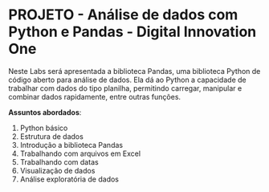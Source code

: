 # PROJETO - Análise de dados com Python e Pandas - Digital Innovation One
Neste Labs será apresentada a biblioteca Pandas, uma biblioteca Python de código aberto para análise de dados. Ela dá ao Python a capacidade de trabalhar com dados do tipo planilha, permitindo carregar, manipular e combinar dados rapidamente, entre outras funções.
 
 **Assuntos abordados**:
 1. Python básico
 2. Estrutura de dados
 3. Introdução a biblioteca Pandas
 4. Trabalhando com arquivos em Excel
 5. Trabalhando com datas
 6. Visualização de dados
 7. Análise exploratória de dados
